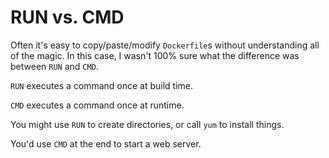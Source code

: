 # RUN vs. CMD

Often it's easy to copy/paste/modify `Dockerfile`s without understanding all of
the magic. In this case, I wasn't 100% sure what the difference was between
`RUN` and `CMD`.

`RUN` executes a command once at build time.

`CMD` executes a command once at runtime.

You might use `RUN` to create directories, or call `yum` to install things.

You'd use `CMD` at the end to start a web server.